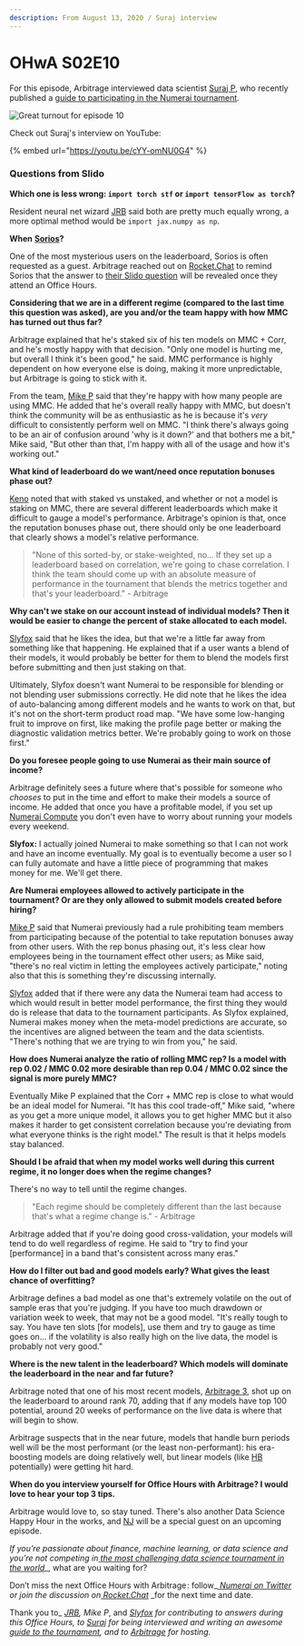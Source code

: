 ```yaml
---
description: From August 13, 2020 / Suraj interview
---
```


# OHwA S02E10

For this episode, Arbitrage interviewed data scientist [Suraj P](https://numer.ai/surajp), who recently published a [guide to participating in the Numerai tournament](https://medium.com/@parmarsuraj99/a-guide-to-the-hardest-data-science-tournament-on-the-planet-748f46e83690).

![Great turnout for episode 10](../../../.gitbook/assets/everybody.png)

Check out Suraj's interview on YouTube:

{% embed url="https://youtu.be/cYY-omNU0G4" %}

### Questions from Slido

**Which one is less wrong: `import torch stf` or `import tensorFlow as torch`?**

Resident neural net wizard [JRB](https://numer.ai/jrb) said both are pretty much equally wrong, a more optimal method would be `import jax.numpy as np`.

**When** [**Sorios**](https://numer.ai/sorios)**?**

One of the most mysterious users on the leaderboard, Sorios is often requested as a guest. Arbitrage reached out on [Rocket.Chat](https://community.numer.ai) to remind Sorios that the answer to [their Slido question](ohwa-s02e06.md#questions-from-slido) will be revealed once they attend an Office Hours.

**Considering that we are in a different regime (compared to the last time this question was asked), are you and/or the team happy with how MMC has turned out thus far?**

Arbitrage explained that he's staked six of his ten models on MMC + Corr, and he's mostly happy with that decision. "Only one model is hurting me, but overall I think it's been good," he said. MMC performance is highly dependent on how everyone else is doing, making it more unpredictable, but Arbitrage is going to stick with it.

From the team, [Mike P](https://numer.ai/master\_key) said that they're happy with how many people are using MMC. He added that he's overall really happy with MMC, but doesn't think the community will be as enthusiastic as he is because it's _very_ difficult to consistently perform well on MMC. "I think there's always going to be an air of confusion around 'why is it down?' and that bothers me a bit," Mike said, "But other than that, I'm happy with all of the usage and how it's working out."

**What kind of leaderboard do we want/need once reputation bonuses phase out?**

[Keno](https://numer.ai/wander) noted that with staked vs unstaked, and whether or not a model is staking on MMC, there are several different leaderboards which make it difficult to gauge a model's performance. Arbitrage's opinion is that, once the reputation bonuses phase out, there should only be one leaderboard that clearly shows a model's relative performance.

> "None of this sorted-by, or stake-weighted, no... If they set up a leaderboard based on correlation, we're going to chase correlation. I think the team should come up with an absolute measure of performance in the tournament that blends the metrics together and that's your leaderboard." - Arbitrage

**Why can't we stake on our account instead of individual models? Then it would be easier to change the percent of stake allocated to each model.**

[Slyfox](https://twitter.com/ansonschu) said that he likes the idea, but that we're a little far away from something like that happening. He explained that if a user wants a blend of their models, it would probably be better for them to blend the models first before submitting and then just staking on that.

Ultimately, Slyfox doesn't want Numerai to be responsible for blending or not blending user submissions correctly. He did note that he likes the idea of auto-balancing among different models and he wants to work on that, but it's not on the short-term product road map. "We have some low-hanging fruit to improve on first, like making the profile page better or making the diagnostic validation metrics better. We're probably going to work on those first."

**Do you foresee people going to use Numerai as their main source of income?**

Arbitrage definitely sees a future where that's possible for someone who _chooses_ to put in the time and effort to make their models a source of income. He added that once you have a profitable model, if you set up [Numerai Compute](https://docs.numer.ai/tournament/compute) you don't even have to worry about running your models every weekend.

**Slyfox:** I actually joined Numerai to make something so that I can not work and have an income eventually. My goal is to eventually become a user so I can fully automate and have a little piece of programming that makes money for me. We'll get there.

**Are Numerai employees allowed to actively participate in the tournament? Or are they only allowed to submit models created before hiring?**

[Mike P](https://numer.ai/master\_key) said that Numerai previously had a rule prohibiting team members from participating because of the potential to take reputation bonuses away from other users. With the rep bonus phasing out, it's less clear how employees being in the tournament effect other users; as Mike said, "there's no real victim in letting the employees actively participate," noting also that this is something they're discussing internally.

[Slyfox](https://twitter.com/ansonschu) added that if there were any data the Numerai team had access to which would result in better model performance, the first thing they would do is release that data to the tournament participants. As Slyfox explained, Numerai makes money when the meta-model predictions are accurate, so the incentives are aligned between the team and the data scientists. "There's nothing that we are trying to win from you," he said.

**How does Numerai analyze the ratio of rolling MMC rep? Is a model with rep 0.02 / MMC 0.02 more desirable than rep 0.04 / MMC 0.02 since the signal is more purely MMC?**

Eventually Mike P explained that the Corr + MMC rep is close to what would be an ideal model for Numerai. "It has this cool trade-off," Mike said, "where as you get a more unique model, it allows you to get higher MMC but it also makes it harder to get consistent correlation because you're deviating from what everyone thinks is the right model." The result is that it helps models stay balanced.

**Should I be afraid that when my model works well during this current regime, it no longer does when the regime changes?**

There's no way to tell until the regime changes.

> "Each regime should be completely different than the last because that's what a regime change is." - Arbitrage

Arbitrage added that if you're doing good cross-validation, your models will tend to do well regardless of regime. He said to "try to find your \[performance] in a band that's consistent across many eras."

**How do I filter out bad and good models early? What gives the least chance of overfitting?**

Arbitrage defines a bad model as one that's extremely volatile on the out of sample eras that you're judging. If you have too much drawdown or variation week to week, that may not be a good model. "It's really tough to say. You have ten slots \[for models], use them and try to gauge as time goes on... if the volatility is also really high on the live data, the model is probably not very good."

**Where is the new talent in the leaderboard? Which models will dominate the leaderboard in the near and far future?**

Arbitrage noted that one of his most recent models, [Arbitrage 3](https://numer.ai/arbitrage3), shot up on the leaderboard to around rank 70, adding that if any models have top 100 potential, around 20 weeks of performance on the live data is where that will begin to show.

Arbitrage suspects that in the near future, models that handle burn periods well will be the most performant (or the least non-performant): his era-boosting models are doing relatively well, but linear models (like [HB](https://numer.ai/hb) potentially) were getting hit hard.

**When do you interview yourself for Office Hours with Arbitrage? I would love to hear your top 3 tips.**

Arbitrage would love to, so stay tuned. There's also another Data Science Happy Hour in the works, and [NJ](https://twitter.com/tasha\_jade) will be a special guest on an upcoming episode.

_If you’re passionate about finance, machine learning, or data science and you’re not competing in_[ _the most challenging data science tournament in the world_](https://numer.ai/tournament)\_, what are you waiting for?

Don’t miss the next Office Hours with Arbitrage : follow\_[ _Numerai on Twitter_](http://twitter.com/numerai) _or join the discussion on_[ _Rocket.Chat_](https://community.numer.ai/home) \_for the next time and date.

Thank you to\_ [_JRB_](https://numer.ai/jrb)_,_ _Mike P_, and [_Slyfox_](https://twitter.com/ansonschu) _for contributing to answers during this Office Hours, to_ [_Suraj_](https://numer.ai/surajp) _for being interviewed and writing an awesome_ [_guide to the tournament_](https://medium.com/@parmarsuraj99/a-guide-to-the-hardest-data-science-tournament-on-the-planet-748f46e83690)_,_ _and to_ [_Arbitrage_](https://numer.ai/arbitrage) _for hosting._
